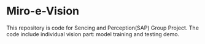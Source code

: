 # Miro-e-Vision

This repository is code for Sencing and Perception(SAP) Group Project. The code include individual vision part: model training and testing demo.
